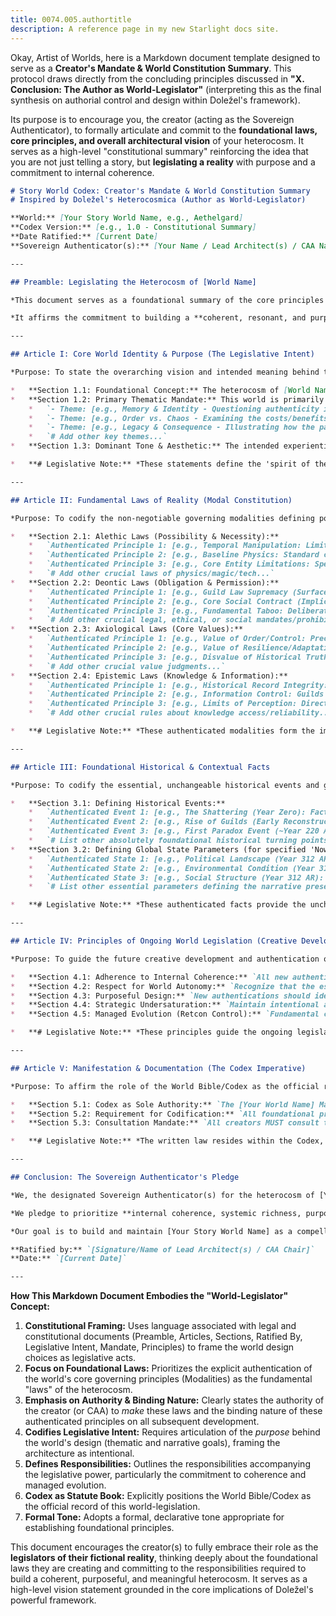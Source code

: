 ```yaml
---
title: 0074.005.authortitle
description: A reference page in my new Starlight docs site.
---
```

Okay, Artist of Worlds, here is a Markdown document template designed to serve as a **Creator's Mandate & World Constitution Summary**. This protocol draws directly from the concluding principles discussed in **"X. Conclusion: The Author as World-Legislator"** (interpreting this as the final synthesis on authorial control and design within Doležel's framework).

Its purpose is to encourage you, the creator (acting as the Sovereign Authenticator), to formally articulate and commit to the **foundational laws, core principles, and overall architectural vision** of your heterocosm. It serves as a high-level "constitutional summary" reinforcing the idea that you are not just telling a story, but **legislating a reality** with purpose and a commitment to internal coherence.

```markdown
# Story World Codex: Creator's Mandate & World Constitution Summary
# Inspired by Doležel's Heterocosmica (Author as World-Legislator)

**World:** [Your Story World Name, e.g., Aethelgard]
**Codex Version:** [e.g., 1.0 - Constitutional Summary]
**Date Ratified:** [Current Date]
**Sovereign Authenticator(s):** [Your Name / Lead Architect(s) / CAA Name]

---

## Preamble: Legislating the Heterocosm of [World Name]

*This document serves as a foundational summary of the core principles and legislated realities constituting the heterocosm of [Your Story World Name]. Recognizing the authorial function as the **Sovereign Authenticator** responsible for defining this world's existence, essence, laws, and history through **textual authentication**, this charter articulates the **fundamental legislative choices** underpinning its architecture.*

*It affirms the commitment to building a **coherent, resonant, and purposeful semantic universe** governed by **internally consistent principles**, acknowledging the responsibilities inherent in wielding the power of world-creation through language.*

---

## Article I: Core World Identity & Purpose (The Legislative Intent)

*Purpose: To state the overarching vision and intended meaning behind this constructed reality.*

*   **Section 1.1: Foundational Concept:** The heterocosm of [World Name] is hereby authenticated as: `[Restate your refined core concept, emphasizing its unique nature, e.g., "A Chrono-Noir universe defined by the inescapable legacy of temporal catastrophe, where decaying clockwork technology reflects the fragility of memory and identity."] `
*   **Section 1.2: Primary Thematic Mandate:** This world is primarily designed to explore the following core themes through its inherent structure and narrative potential:
    *   `- Theme: [e.g., Memory & Identity - Questioning authenticity in the face of manipulation/loss.]`
    *   `- Theme: [e.g., Order vs. Chaos - Examining the costs/benefits of control vs. the nature of temporal/human unpredictability.]`
    *   `- Theme: [e.g., Legacy & Consequence - Illustrating how the past irrevocably shapes and constrains the present.]`
    *   `# Add other key themes...`
*   **Section 1.3: Dominant Tone & Aesthetic:** The intended experiential quality of this world is authenticated as: `[Summarize the core tone and sensory palette, e.g., "Predominantly Steampunk Noir, characterized by atmospheric decay, melancholic resilience, intricate but often unreliable mechanisms, and the sensory presence of temporal instability."] `

*   **# Legislative Note:** *These statements define the 'spirit of the law' guiding all subsequent authentications.*

---

## Article II: Fundamental Laws of Reality (Modal Constitution)

*Purpose: To codify the non-negotiable governing modalities defining possibility, obligation, value, and knowledge within this heterocosm.*

*   **Section 2.1: Alethic Laws (Possibility & Necessity):**
    *   `Authenticated Principle 1: [e.g., Temporal Manipulation: Limited to local observation/stuttering via authenticated Chrono-Tech; true reversal/travel is impossible under current world physics; paradox risk is inherent and severe.]`
    *   `Authenticated Principle 2: [e.g., Baseline Physics: Standard causality and physics apply unless explicitly superseded by authenticated Chrono-Tech effects or defined properties of Temporal Aberrations.]`
    *   `Authenticated Principle 3: [e.g., Core Entity Limitations: Specify non-negotiable limits, e.g., "Baseline humans possess no innate supernatural abilities.", "Aberrations resist conventional destruction."] `
    *   `# Add other crucial laws of physics/magic/tech...`
*   **Section 2.2: Deontic Laws (Obligation & Permission):**
    *   `Authenticated Principle 1: [e.g., Guild Law Supremacy (Surface): Within designated Guild territories, authenticated Guild charters and internal codes hold primary legal force, enforced by Guild security.]`
    *   `Authenticated Principle 2: [e.g., Core Social Contract (Implicit): A general (though often violated) obligation exists towards maintaining civic order to prevent relapse into Dark Year chaos.]`
    *   `Authenticated Principle 3: [e.g., Fundamental Taboo: Deliberate creation of major paradoxes or uncontrolled summoning/study of Aberrations is universally forbidden and carries extreme sanction.]`
    *   `# Add other crucial legal, ethical, or social mandates/prohibitions...`
*   **Section 2.3: Axiological Laws (Core Values):**
    *   `Authenticated Principle 1: [e.g., Value of Order/Control: Precision, predictability, and control over temporal instability are highly valued by ruling structures.]`
    *   `Authenticated Principle 2: [e.g., Value of Resilience/Adaptation: Survival, resourcefulness, and finding function in decay ('Beauty in Imperfection') are key values, especially in the Undercity.]`
    *   `Authenticated Principle 3: [e.g., Disvalue of Historical Truth (Contested): While some seek it, established powers often treat uncontrolled historical truth as dangerous and destabilizing.]`
    *   `# Add other crucial value judgments...`
*   **Section 2.4: Epistemic Laws (Knowledge & Information):**
    *   `Authenticated Principle 1: [e.g., Historical Record Integrity: Authenticated as fundamentally compromised/fragmented/potentially manipulated, especially regarding Pre-Shattering era.]`
    *   `Authenticated Principle 2: [e.g., Information Control: Guilds and potentially Council actively control access to sensitive technical and historical data.]`
    *   `Authenticated Principle 3: [e.g., Limits of Perception: Direct sensory observation is primary source of truth but can be distorted by authenticated temporal effects.]`
    *   `# Add other crucial rules about knowledge access/reliability...`

*   **# Legislative Note:** *These authenticated modalities form the immutable constitution of this heterocosm. All subsequent authentications must cohere with these principles.*

---

## Article III: Foundational Historical & Contextual Facts

*Purpose: To codify the essential, unchangeable historical events and global state parameters that define the world's background.*

*   **Section 3.1: Defining Historical Events:**
    *   `Authenticated Event 1: [e.g., The Shattering (Year Zero): Fact of occurrence, moon's destruction, and resulting temporal instability are canon. Cause remains Core Mystery.]`
    *   `Authenticated Event 2: [e.g., Rise of Guilds (Early Reconstruction): Fact of Guilds consolidating power from chaos is canon. Specific details of formation open to elaboration consistent with outcome.]`
    *   `Authenticated Event 3: [e.g., First Paradox Event (~Year 220 AR): Fact of occurrence and resulting restrictions on research are canon.]`
    *   `# List other absolutely foundational historical turning points...`
*   **Section 3.2: Defining Global State Parameters (for specified 'Now'):**
    *   `Authenticated State 1: [e.g., Political Landscape (Year 312 AR): Tense Cold War between Major Guilds under weak Council oversight is canon.]`
    *   `Authenticated State 2: [e.g., Environmental Condition (Year 312 AR): Pervasive Chrono-Dust fallout, frequent minor temporal anomalies, significant pollution in industrial zones are canon.]`
    *   `Authenticated State 3: [e.g., Social Structure (Year 312 AR): Rigid Guild-based hierarchy with marginalized Undercity population is canon.]`
    *   `# List other essential parameters defining the narrative present...`

*   **# Legislative Note:** *These authenticated facts provide the unchangeable backdrop and causal history. While details can be added, the core events and states are fixed.*

---

## Article IV: Principles of Ongoing World Legislation (Creative Development)

*Purpose: To guide the future creative development and authentication of new world elements by the Sovereign Authenticator(s).*

*   **Section 4.1: Adherence to Internal Coherence:** `All new authentications (characters, plots, lore, rules) MUST be logically consistent with the established Constitution (Modalities) and ratified History/States documented in the Codex. Internal logic prevails over external plausibility or authorial convenience.`
*   **Section 4.2: Respect for World Autonomy:** `Recognize that the established heterocosm possesses its own emergent logic. Proposed developments should feel like plausible consequences or explorations *within* the system, rather than arbitrary impositions *upon* it.`
*   **Section 4.3: Purposeful Design:** `New authentications should ideally serve a clear narrative, thematic, or systemic purpose, contributing meaningfully to the whole rather than adding complexity for its own sake. Consider the 'Why' behind every 'What'.`
*   **Section 4.4: Strategic Undersaturation:** `Maintain intentional ambiguities (Core Mysteries) and leave sufficient undersaturated space for future discovery and exploration, both for creators and the audience.`
*   **Section 4.5: Managed Evolution (Retcon Control):** `Fundamental changes to established canon require rigorous justification and adherence to the formal Retcon Policy overseen by the CAA, preserving the integrity of past authentications wherever possible.`

*   **# Legislative Note:** *These principles guide the ongoing legislative responsibility of the authorial function, balancing creative freedom with systemic integrity.*

---

## Article V: Manifestation & Documentation (The Codex Imperative)

*Purpose: To affirm the role of the World Bible/Codex as the official record of this constitution and all subsequent legislation.*

*   **Section 5.1: Codex as Sole Authority:** `The [Your World Name] Master Codex is the sole, binding repository of all authenticated canon established under this Constitution.`
*   **Section 5.2: Requirement for Codification:** `All foundational principles (Modalities, Core History/States) and significant subsequent authentications approved by the CAA MUST be accurately documented in the Codex.`
*   **Section 5.3: Consultation Mandate:** `All creators MUST consult the Codex to ensure adherence to this established reality before finalizing potentially canonical content.`

*   **# Legislative Note:** *The written law resides within the Codex, maintained and enforced according to established governance protocols.*

---

## Conclusion: The Sovereign Authenticator's Pledge

*We, the designated Sovereign Authenticator(s) for the heterocosm of [Your Story World Name], hereby ratify this Constitution Summary. We acknowledge our power to legislate this fictional reality through textual authentication and commit to wielding this power responsibly.*

*We pledge to prioritize **internal coherence, systemic richness, purposeful design, and thematic resonance** in the ongoing construction and evolution of this world. We recognize the **necessary tension between creative freedom and structural integrity** and commit to navigating it thoughtfully.*

*Our goal is to build and maintain [Your Story World Name] as a compelling, believable (on its own terms), and meaningful **architecture of meaning**, offering a rich and consistent universe for narrative exploration and audience engagement.*

**Ratified by:** `[Signature/Name of Lead Architect(s) / CAA Chair]`
**Date:** `[Current Date]`

---
```

**How This Markdown Document Embodies the "World-Legislator" Concept:**

1.  **Constitutional Framing:** Uses language associated with legal and constitutional documents (Preamble, Articles, Sections, Ratified By, Legislative Intent, Mandate, Principles) to frame the world design choices as legislative acts.
2.  **Focus on Foundational Laws:** Prioritizes the explicit authentication of the world's core governing principles (Modalities) as the fundamental "laws" of the heterocosm.
3.  **Emphasis on Authority & Binding Nature:** Clearly states the authority of the creator (or CAA) to *make* these laws and the binding nature of these authenticated principles on all subsequent development.
4.  **Codifies Legislative Intent:** Requires articulation of the *purpose* behind the world's design (thematic and narrative goals), framing the architecture as intentional.
5.  **Defines Responsibilities:** Outlines the responsibilities accompanying the legislative power, particularly the commitment to coherence and managed evolution.
6.  **Codex as Statute Book:** Explicitly positions the World Bible/Codex as the official record of this world-legislation.
7.  **Formal Tone:** Adopts a formal, declarative tone appropriate for establishing foundational principles.

This document encourages the creator(s) to fully embrace their role as the **legislators of their fictional reality**, thinking deeply about the foundational laws they are creating and committing to the responsibilities required to build a coherent, purposeful, and meaningful heterocosm. It serves as a high-level vision statement grounded in the core implications of Doležel's powerful framework.